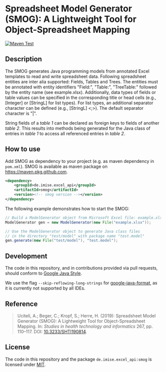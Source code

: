 # Spreadsheet Model Generator (SMOG): A Lightweight Tool for Object-Spreadsheet Mapping

[![Maven Test](https://github.com/Onto-Med/SMOG/actions/workflows/maven.yml/badge.svg)](https://github.com/Onto-Med/SMOG/actions/workflows/maven-test.yml)

## Description

The SMOG generates Java programming models from annotated Excel templates to read and write spreadsheet data.
Following spreadsheet entities are inter alia supported: Fields, Tables and Trees.
The entities must be annotated with entity identifiers "Field:", "Table:", "TreeTable:" followed by the entity
name (see example.xlsx). Additionally, data types of fields or table values can be specified in the corresponding
title or head cells (e.g., [Integer] or [StringL] for list types). For list types, an additional separator character
can be defined (e.g., [StringL] <;>). The default separator character is "|".

String fields of a *table 1* can be declared as foreign keys to fields of another *table 2*.
This results into methods being generated for the Java class of entries in *table 1* to access all referenced entries in
*table 2*.

## How to use

Add SMOG as dependency to your project (e.g. as maven dependency in `pom.xml`). SMOG is available as maven package
on https://maven.pkg.github.com.

```xml
<dependency>
    <groupId>de.imise.excel_api</groupId>
    <artifactId>smog</artifactId>
    <version><!-- smog version --></version>
</dependency>
```

The following example demonstrates how to start the SMOG:

```java
// Build a ModelGenerator object from Microsoft Excel file: example.xlsx
ModelGenerator gen = new ModelGenerator(new File("example.xlsx")); 

// Use the ModelGenerator object to generate Java class files
// in the directory "test/model" with package name "test.model"
gen.generate(new File("test/model"), "test.model");
```

## Development

The code in this repository, and in contributions provided via pull requests, should conform to
[Google Java Style](https://google.github.io/styleguide/javaguide.html).

We use the flag `--skip-reflowing-long-strings` for [google-java-format](https://github.com/google/google-java-format),
as it is currently not supported by all IDEs.

## Reference

> Uciteli, A.; Beger, C.; Kropf, S.; Herre, H. (2019): Spreadsheet Model Generator (SMOG): A Lightweight Tool for
> Object-Spreadsheet Mapping. In: *Studies in health technology and informatics* 267, pp. 110–117. DOI:
> [10.3233/SHTI190814](https://doi.org/10.3233/SHTI190814).

## License

The code in this repository and the package `de.imise.excel_api:smog` is licensed under [MIT](LICENSE).
